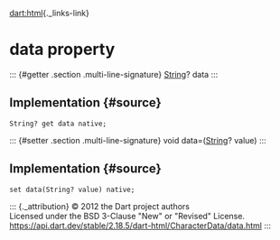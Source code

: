 [dart:html](../../dart-html/dart-html-library){._links-link}

data property
=============

::: {#getter .section .multi-line-signature}
[String](../../dart-core/string-class)? data
:::

Implementation {#source}
--------------

``` {.language-dart data-language="dart"}
String? get data native;
```

::: {#setter .section .multi-line-signature}
void data=([String](../../dart-core/string-class)? value)
:::

Implementation {#source}
--------------

``` {.language-dart data-language="dart"}
set data(String? value) native;
```

::: {._attribution}
© 2012 the Dart project authors\
Licensed under the BSD 3-Clause \"New\" or \"Revised\" License.\
<https://api.dart.dev/stable/2.18.5/dart-html/CharacterData/data.html>
:::
